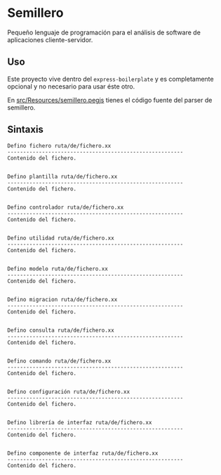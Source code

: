 # Semillero

Pequeño lenguaje de programación para el análisis de software de aplicaciones cliente-servidor.

## Uso

Este proyecto vive dentro del `express-boilerplate` y es completamente opcional y no necesario para usar éste otro.

En [src/Resources/semillero.pegjs](../Resources/semillero.pegjs) tienes el código fuente del parser de semillero.

## Sintaxis

```
Defino fichero ruta/de/fichero.xx
--------------------------------------------------------
Contenido del fichero.


Defino plantilla ruta/de/fichero.xx
--------------------------------------------------------
Contenido del fichero.


Defino controlador ruta/de/fichero.xx
--------------------------------------------------------
Contenido del fichero.


Defino utilidad ruta/de/fichero.xx
--------------------------------------------------------
Contenido del fichero.


Defino modelo ruta/de/fichero.xx
--------------------------------------------------------
Contenido del fichero.


Defino migracion ruta/de/fichero.xx
--------------------------------------------------------
Contenido del fichero.


Defino consulta ruta/de/fichero.xx
--------------------------------------------------------
Contenido del fichero.


Defino comando ruta/de/fichero.xx
--------------------------------------------------------
Contenido del fichero.


Defino configuración ruta/de/fichero.xx
--------------------------------------------------------
Contenido del fichero.


Defino librería de interfaz ruta/de/fichero.xx
--------------------------------------------------------
Contenido del fichero.


Defino componente de interfaz ruta/de/fichero.xx
--------------------------------------------------------
Contenido del fichero.
```